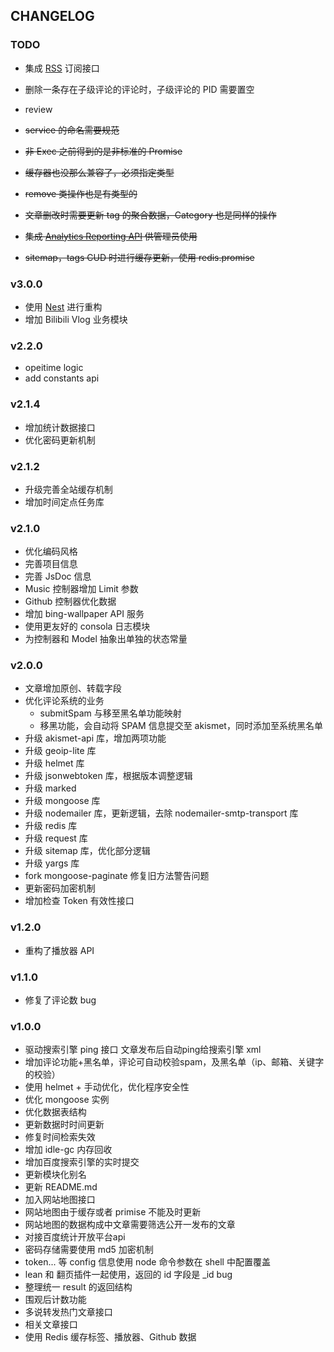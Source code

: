 
## CHANGELOG

###  TODO

- 集成 [RSS](https://github.com/dylang/node-rss) 订阅接口
- 删除一条存在子级评论的评论时，子级评论的 PID 需要置空

- review
- ~~service 的命名需要规范~~
- ~~非 Exec 之前得到的是非标准的 Promise~~
- ~~缓存器也没那么兼容了，必须指定类型~~
- ~~remove 类操作也是有类型的~~
- ~~文章删改时需要更新 tag 的聚合数据，Category 也是同样的操作~~
- ~~集成 [Analytics Reporting API](https://developers.google.com/analytics/devguides/reporting/core/v4/quickstart/web-js?hl=zh-cn) 供管理员使用~~
- ~~sitemap，tags CUD 时进行缓存更新，使用 redis.promise~~

### v3.0.0

- 使用 [Nest](https://github.com/nestjs/nest) 进行重构
- 增加 Bilibili Vlog 业务模块

### v2.2.0

- opeitime logic
- add constants api

### v2.1.4

- 增加统计数据接口
- 优化密码更新机制

### v2.1.2

- 升级完善全站缓存机制
- 增加时间定点任务库

### v2.1.0

- 优化编码风格
- 完善项目信息
- 完善 JsDoc 信息
- Music 控制器增加 Limit 参数
- Github 控制器优化数据
- 增加 bing-wallpaper API 服务
- 使用更友好的 consola 日志模块
- 为控制器和 Model 抽象出单独的状态常量

### v2.0.0

- 文章增加原创、转载字段
- 优化评论系统的业务
  * submitSpam 与移至黑名单功能映射
  * 移黑功能，会自动将 SPAM 信息提交至 akismet，同时添加至系统黑名单
- 升级 akismet-api 库，增加两项功能
- 升级 geoip-lite 库
- 升级 helmet 库
- 升级 jsonwebtoken 库，根据版本调整逻辑
- 升级 marked
- 升级 mongoose 库
- 升级 nodemailer 库，更新逻辑，去除 nodemailer-smtp-transport 库
- 升级 redis 库
- 升级 request 库
- 升级 sitemap 库，优化部分逻辑
- 升级 yargs 库
- fork mongoose-paginate 修复旧方法警告问题
- 更新密码加密机制
- 增加检查 Token 有效性接口

### v1.2.0

- 重构了播放器 API

### v1.1.0

- 修复了评论数 bug

### v1.0.0

- 驱动搜索引擎 ping 接口 文章发布后自动ping给搜索引擎  xml
- 增加评论功能+黑名单，评论可自动校验spam，及黑名单（ip、邮箱、关键字的校验）
- 使用 helmet + 手动优化，优化程序安全性
- 优化 mongoose 实例
- 优化数据表结构
- 更新数据时时间更新
- 修复时间检索失效
- 增加 idle-gc 内存回收
- 增加百度搜索引擎的实时提交
- 更新模块化别名
- 更新 README.md
- 加入网站地图接口
- 网站地图由于缓存或者 primise 不能及时更新
- 网站地图的数据构成中文章需要筛选公开一发布的文章
- 对接百度统计开放平台api
- 密码存储需要使用 md5 加密机制
- token... 等 config 信息使用 node 命令参数在 shell 中配置覆盖
- lean 和 翻页插件一起使用，返回的 id 字段是 _id bug
- 整理统一 result 的返回结构
- 围观后计数功能
- 多说转发热门文章接口
- 相关文章接口
- 使用 Redis 缓存标签、播放器、Github 数据

